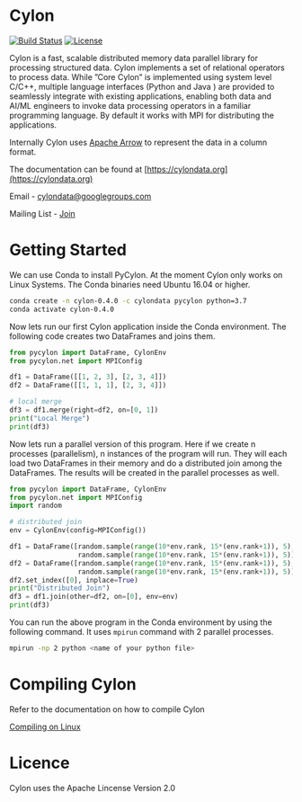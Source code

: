 # Cylon

[![Build Status](https://travis-ci.org/cylondata/cylon.svg?branch=master)](https://travis-ci.org/cylondata/cylon)
[![License](http://img.shields.io/:license-Apache%202-blue.svg)](https://github.com/cylondata/cylon/blob/master/LICENSE)

Cylon is a fast, scalable distributed memory data parallel library
for processing structured data. Cylon implements a set of relational operators to process data.
While ”Core  Cylon” is implemented using system level C/C++, multiple language interfaces
(Python  and  Java ) are provided to seamlessly integrate with existing applications, enabling
both data and AI/ML engineers to invoke data processing operators in a familiar programming language.
By default it works with MPI for distributing the applications.

Internally Cylon uses [Apache Arrow](https://arrow.apache.org/) to represent the data in a column format.

The documentation can be found at [https://cylondata.org](https://cylondata.org)

Email - [cylondata@googlegroups.com](mailto:cylondata@googlegroups.com)

Mailing List - [Join](https://groups.google.com/forum/#!forum/cylondata/join)

# Getting Started

We can use Conda to install PyCylon. At the moment Cylon only works on Linux Systems. The Conda binaries need Ubuntu 16.04 or higher. 

```bash
conda create -n cylon-0.4.0 -c cylondata pycylon python=3.7
conda activate cylon-0.4.0
```

Now lets run our first Cylon application inside the Conda environment. The following code creates two DataFrames and joins them. 

```python
from pycylon import DataFrame, CylonEnv
from pycylon.net import MPIConfig

df1 = DataFrame([[1, 2, 3], [2, 3, 4]])
df2 = DataFrame([[1, 1, 1], [2, 3, 4]])

# local merge
df3 = df1.merge(right=df2, on=[0, 1])
print("Local Merge")
print(df3)
```

Now lets run a parallel version of this program. Here if we create n processes (parallelism), n instances of the
program will run. They will each load two DataFrames in their memory and do a distributed join among the DataFrames.
The results will be created in the parallel processes as well. 

```python
from pycylon import DataFrame, CylonEnv
from pycylon.net import MPIConfig
import random

# distributed join
env = CylonEnv(config=MPIConfig())

df1 = DataFrame([random.sample(range(10*env.rank, 15*(env.rank+1)), 5),
                 random.sample(range(10*env.rank, 15*(env.rank+1)), 5)])
df2 = DataFrame([random.sample(range(10*env.rank, 15*(env.rank+1)), 5),
                 random.sample(range(10*env.rank, 15*(env.rank+1)), 5)])
df2.set_index([0], inplace=True)
print("Distributed Join")
df3 = df1.join(other=df2, on=[0], env=env)
print(df3)
```

You can run the above program in the Conda environment by using the following command. It uses ```mpirun``` command with 2 parallel processes.  

```bash
mpirun -np 2 python <name of your python file>
```

# Compiling Cylon

Refer to the documentation on how to compile Cylon

[Compiling on Linux](https://cylondata.org/docs/)

# Licence

Cylon uses the Apache Lincense Version 2.0




